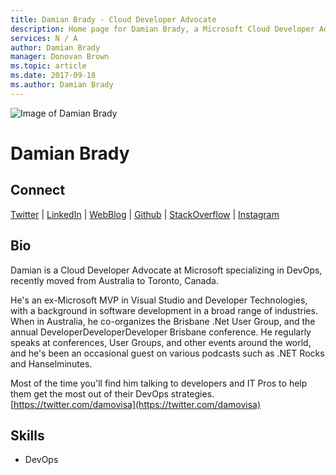 ```yaml
---
title: Damian Brady - Cloud Developer Advocate
description: Home page for Damian Brady, a Microsoft Cloud Developer Advocate
services: N / A
author: Damian Brady
manager: Donovan Brown
ms.topic: article
ms.date: 2017-09-18
ms.author: Damian Brady
---
```


![Image of Damian Brady](media/profiles/damian-brady.png)

# Damian Brady


## Connect
[Twitter](https://twitter.com/damovisa) | [LinkedIn](https://linkedin.com/in/damianbrady) | [WebBlog](https://damovisa.me) | [Github](https://github.com/damovisa) | [StackOverflow](https://stackoverflow.com/users/77546/damovisa) | [Instagram](https://www.instagram.com/damovisa)

## Bio

Damian is a Cloud Developer Advocate at Microsoft specializing in DevOps, recently moved from Australia to Toronto, Canada.

He's an ex-Microsoft MVP in Visual Studio and Developer Technologies, with a background in software development in a broad range of industries. When in Australia, he co-organizes the Brisbane .Net User Group, and the annual DeveloperDeveloperDeveloper Brisbane conference. He regularly speaks at conferences, User Groups, and other events around the world, and he's been an occasional guest on various podcasts such as .NET Rocks and Hanselminutes.

Most of the time you'll find him talking to developers and IT Pros to help them get the most out of their DevOps strategies. [https://twitter.com/damovisa](https://twitter.com/damovisa)

## Skills

* DevOps



